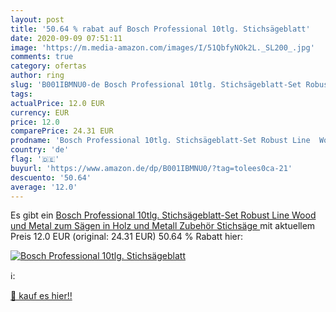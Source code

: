 ```yaml
---
layout: post
title: '50.64 % rabat auf Bosch Professional 10tlg. Stichsägeblatt'
date: 2020-09-09 07:51:11
image: 'https://m.media-amazon.com/images/I/51QbfyNOk2L._SL200_.jpg'
comments: true
category: ofertas
author: ring
slug: 'B001IBMNU0-de Bosch Professional 10tlg. Stichsägeblatt-Set Robust Line...'
tags: 
actualPrice: 12.0 EUR
currency: EUR
price: 12.0
comparePrice: 24.31 EUR
prodname: 'Bosch Professional 10tlg. Stichsägeblatt-Set Robust Line  Wood und Metal zum Sägen in Holz und Metall  Zubehör Stichsäge '
country: 'de'
flag: '🇩🇪'
buyurl: 'https://www.amazon.de/dp/B001IBMNU0/?tag=tolees0ca-21'
descuento: '50.64'
average: '12.0'
---
```


Es gibt ein [Bosch Professional 10tlg. Stichsägeblatt-Set Robust Line  Wood und Metal zum Sägen in Holz und Metall  Zubehör Stichsäge ](https://www.amazon.de/dp/B001IBMNU0/?tag=tolees0ca-21) mit aktuellem Preis 12.0 EUR (original: 24.31 EUR) 50.64 % Rabatt hier:

[![Bosch Professional 10tlg. Stichsägeblatt](https://m.media-amazon.com/images/I/51QbfyNOk2L._SL200_.jpg)](https://www.amazon.de/dp/B001IBMNU0/?tag=tolees0ca-21)

ℹ️:


[🛒 kauf es hier!!](https://www.amazon.de/dp/B001IBMNU0/?tag=tolees0ca-21)
